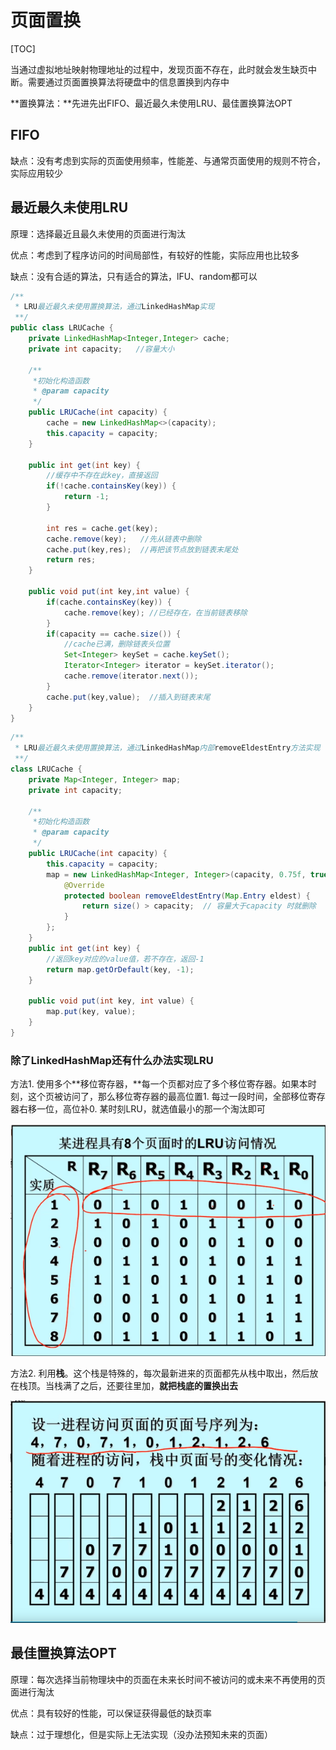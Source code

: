 # 页面置换

[TOC]

当通过虚拟地址映射物理地址的过程中，发现页面不存在，此时就会发生缺页中断。需要通过页面置换算法将硬盘中的信息置换到内存中



**置换算法：**先进先出FIFO、最近最久未使用LRU、最佳置换算法OPT



## FIFO

缺点：没有考虑到实际的页面使用频率，性能差、与通常页面使用的规则不符合，实际应用较少



## 最近最久未使用LRU

 原理：选择最近且最久未使用的页面进行淘汰

 优点：考虑到了程序访问的时间局部性，有较好的性能，实际应用也比较多

 缺点：没有合适的算法，只有适合的算法，lFU、random都可以

~~~java
/**
 * LRU最近最久未使用置换算法，通过LinkedHashMap实现
 **/
public class LRUCache {
    private LinkedHashMap<Integer,Integer> cache;
    private int capacity;   //容量大小

    /**
     *初始化构造函数
     * @param capacity
     */
    public LRUCache(int capacity) {
        cache = new LinkedHashMap<>(capacity);
        this.capacity = capacity;
    }

    public int get(int key) {
        //缓存中不存在此key，直接返回
        if(!cache.containsKey(key)) {
            return -1;
        }

        int res = cache.get(key);
        cache.remove(key);   //先从链表中删除
        cache.put(key,res);  //再把该节点放到链表末尾处
        return res;
    }

    public void put(int key,int value) {
        if(cache.containsKey(key)) {
            cache.remove(key); //已经存在，在当前链表移除
        }
        if(capacity == cache.size()) {
            //cache已满，删除链表头位置
            Set<Integer> keySet = cache.keySet();
            Iterator<Integer> iterator = keySet.iterator();
            cache.remove(iterator.next());
        }
        cache.put(key,value);  //插入到链表末尾
    }
}
~~~





~~~java
/**
 * LRU最近最久未使用置换算法，通过LinkedHashMap内部removeEldestEntry方法实现
 **/
class LRUCache {
    private Map<Integer, Integer> map;
    private int capacity;
	
    /**
     *初始化构造函数
     * @param capacity
     */
    public LRUCache(int capacity) {
        this.capacity = capacity;
        map = new LinkedHashMap<Integer, Integer>(capacity, 0.75f, true) {
            @Override
            protected boolean removeEldestEntry(Map.Entry eldest) {
                return size() > capacity;  // 容量大于capacity 时就删除
            }
        };
    }
    public int get(int key) {
        //返回key对应的value值，若不存在，返回-1
        return map.getOrDefault(key, -1);
    }

    public void put(int key, int value) {
        map.put(key, value);
    }
}
~~~



### 除了LinkedHashMap还有什么办法实现LRU

方法1. 使用多个**移位寄存器，**每一个页都对应了多个移位寄存器。如果本时刻，这个页被访问了，那么移位寄存器的最高位置1. 每过一段时间，全部移位寄存器右移一位，高位补0. 某时刻LRU，就选值最小的那一个淘汰即可

![img](images/68747470733a2f2f67697465652e636f6d2f73757065722d6a696d77616e672f696d672f7261772f6d61737465722f696d672f32303231303331353138333531322e706e67)



方法2. 利用**栈**。这个栈是特殊的，每次最新进来的页面都先从栈中取出，然后放在栈顶。当栈满了之后，还要往里加，**就把栈底的置换出去**

![img](images/68747470733a2f2f67697465652e636f6d2f73757065722d6a696d77616e672f696d672f7261772f6d61737465722f696d672f32303231303331353138343033322e706e67)





## 最佳置换算法OPT

 原理：每次选择当前物理块中的页面在未来长时间不被访问的或未来不再使用的页面进行淘汰

 优点：具有较好的性能，可以保证获得最低的缺页率

 缺点：过于理想化，但是实际上无法实现（没办法预知未来的页面）
